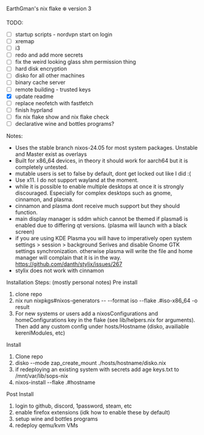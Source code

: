 EarthGman's nix flake ❄️ version 3


TODO:
- [ ] startup scripts - nordvpn start on login
- [ ] xremap
- [ ] i3
- [ ] redo and add more secrets
- [ ] fix the weird looking glass shm permission thing
- [ ] hard disk encryption
- [ ] disko for all other machines
- [ ] binary cache server
- [ ] remote building - trusted keys
- [x] update readme
- [ ] replace neofetch with fastfetch
- [ ] finish hyprland
- [ ] fix nix flake show and nix flake check
- [ ] declarative wine and bottles programs?

Notes:
 - Uses the stable branch nixos-24.05 for most system packages. Unstable and Master exist as overlays
 - Built for x86_64 devices, in theory it should work for aarch64 but it is completely untested.
 - mutable users is set to false by default, dont get locked out like I did :(
 - Use x11. I do not support wayland at the moment.
 - while it is possible to enable multiple desktops at once it is strongly discouraged. Especially for complex desktops such as gnome, cinnamon, and plasma. 
 - cinnamon and plasma dont receive much support but they should function.
 - main display manager is sddm which cannot be themed if plasma6 is enabled due to differing qt versions. (plasma will launch with a black screen)
 - if you are using KDE Plasma you will have to imperatively open system settings > session > background Serives and disable Gnome GTK settings synchronization.
   otherwise plasma will write the file and home manager will complain that it is in the way. https://github.com/danth/stylix/issues/267
 - stylix does not work with cinnamon

Installation Steps: (mostly personal notes)
Pre install
1. clone repo
2. nix run nixpkgs#nixos-generators -- --format iso --flake .#iso-x86_64 -o result
3. For new systems or users add a nixosConfigurations and homeConfigurations key in the flake (see lib/helpers.nix for arguments). Then add any custom config under hosts/Hostname (disko, availiable kerenlModules, etc)

Install
1. Clone repo
2. disko --mode zap_create_mount ./hosts/hostname/disko.nix
3. if redeploying an existing system with secrets add age keys.txt to /mnt/var/lib/sops-nix
4. nixos-install --flake .#hostname

Post Install
1. login to github, discord, 1password, steam, etc
2. enable firefox extensions (idk how to enable these by default)
3. setup wine and bottles programs
4. redeploy qemu/kvm VMs